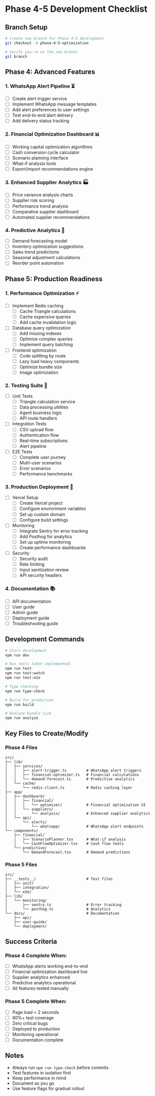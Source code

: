 # Phase 4-5 Development Checklist

## Branch Setup
```bash
# Create new branch for Phase 4-5 development
git checkout -b phase-4-5-optimization

# Verify you're on the new branch
git branch
```

## Phase 4: Advanced Features

### 1. WhatsApp Alert Pipeline ⏳
- [ ] Create alert trigger service
- [ ] Implement WhatsApp message templates
- [ ] Add alert preferences to user settings
- [ ] Test end-to-end alert delivery
- [ ] Add delivery status tracking

### 2. Financial Optimization Dashboard 📊
- [ ] Working capital optimization algorithms
- [ ] Cash conversion cycle calculator
- [ ] Scenario planning interface
- [ ] What-if analysis tools
- [ ] Export/import recommendations engine

### 3. Enhanced Supplier Analytics 🏭
- [ ] Price variance analysis charts
- [ ] Supplier risk scoring
- [ ] Performance trend analysis
- [ ] Comparative supplier dashboard
- [ ] Automated supplier recommendations

### 4. Predictive Analytics 🔮
- [ ] Demand forecasting model
- [ ] Inventory optimization suggestions
- [ ] Sales trend predictions
- [ ] Seasonal adjustment calculations
- [ ] Reorder point automation

## Phase 5: Production Readiness

### 1. Performance Optimization ⚡
- [ ] Implement Redis caching
  - [ ] Cache Triangle calculations
  - [ ] Cache expensive queries
  - [ ] Add cache invalidation logic
- [ ] Database query optimization
  - [ ] Add missing indexes
  - [ ] Optimize complex queries
  - [ ] Implement query batching
- [ ] Frontend optimization
  - [ ] Code splitting by route
  - [ ] Lazy load heavy components
  - [ ] Optimize bundle size
  - [ ] Image optimization

### 2. Testing Suite 🧪
- [ ] Unit Tests
  - [ ] Triangle calculation service
  - [ ] Data processing utilities
  - [ ] Agent business logic
  - [ ] API route handlers
- [ ] Integration Tests
  - [ ] CSV upload flow
  - [ ] Authentication flow
  - [ ] Real-time subscriptions
  - [ ] Alert pipeline
- [ ] E2E Tests
  - [ ] Complete user journey
  - [ ] Multi-user scenarios
  - [ ] Error scenarios
  - [ ] Performance benchmarks

### 3. Production Deployment 🚀
- [ ] Vercel Setup
  - [ ] Create Vercel project
  - [ ] Configure environment variables
  - [ ] Set up custom domain
  - [ ] Configure build settings
- [ ] Monitoring
  - [ ] Integrate Sentry for error tracking
  - [ ] Add Posthog for analytics
  - [ ] Set up uptime monitoring
  - [ ] Create performance dashboards
- [ ] Security
  - [ ] Security audit
  - [ ] Rate limiting
  - [ ] Input sanitization review
  - [ ] API security headers

### 4. Documentation 📚
- [ ] API documentation
- [ ] User guide
- [ ] Admin guide
- [ ] Deployment guide
- [ ] Troubleshooting guide

## Development Commands

```bash
# Start development
npm run dev

# Run tests (when implemented)
npm run test
npm run test:watch
npm run test:e2e

# Type checking
npm run type-check

# Build for production
npm run build

# Analyze bundle size
npm run analyze
```

## Key Files to Create/Modify

### Phase 4 Files
```
src/
├── lib/
│   ├── services/
│   │   ├── alert-trigger.ts         # WhatsApp alert triggers
│   │   ├── financial-optimizer.ts   # Financial calculations
│   │   └── demand-forecast.ts       # Predictive analytics
│   └── cache/
│       └── redis-client.ts          # Redis caching layer
├── app/
│   ├── dashboard/
│   │   ├── financial/
│   │   │   └── optimizer/           # Financial optimization UI
│   │   └── suppliers/
│   │       └── analysis/            # Enhanced supplier analytics
│   └── api/
│       └── alerts/
│           └── whatsapp/            # WhatsApp alert endpoints
└── components/
    ├── financial/
    │   ├── ScenarioPlanner.tsx      # What-if analysis
    │   └── CashFlowOptimizer.tsx    # Cash flow tools
    └── predictive/
        └── DemandForecast.tsx       # Demand predictions
```

### Phase 5 Files
```
src/
├── __tests__/                       # Test files
│   ├── unit/
│   ├── integration/
│   └── e2e/
├── lib/
│   └── monitoring/
│       ├── sentry.ts                # Error tracking
│       └── posthog.ts               # Analytics
└── docs/                            # Documentation
    ├── api/
    ├── user-guide/
    └── deployment/
```

## Success Criteria

### Phase 4 Complete When:
- [ ] WhatsApp alerts working end-to-end
- [ ] Financial optimization dashboard live
- [ ] Supplier analytics enhanced
- [ ] Predictive analytics operational
- [ ] All features tested manually

### Phase 5 Complete When:
- [ ] Page load < 2 seconds
- [ ] 80%+ test coverage
- [ ] Zero critical bugs
- [ ] Deployed to production
- [ ] Monitoring operational
- [ ] Documentation complete

## Notes
- Always run `npm run type-check` before commits
- Test features in isolation first
- Keep performance in mind
- Document as you go
- Use feature flags for gradual rollout